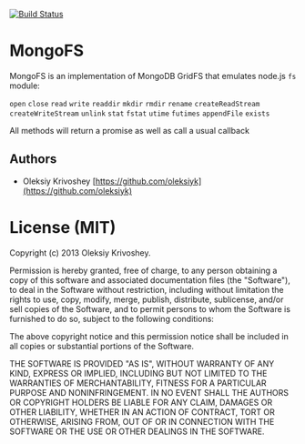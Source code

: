 [![Build Status](https://travis-ci.org/oleksiyk/mongofs.png)](https://travis-ci.org/oleksiyk/mongofs)

# MongoFS

MongoFS is an implementation of MongoDB GridFS that emulates node.js `fs` module:

`open`
`close`
`read`
`write`
`readdir`
`mkdir`
`rmdir`
`rename`
`createReadStream`
`createWriteStream`
`unlink`
`stat`
`fstat`
`utime`
`futimes`
`appendFile`
`exists`

All methods will return a promise as well as call a usual callback

## Authors

* Oleksiy Krivoshey [https://github.com/oleksiyk](https://github.com/oleksiyk)

# License (MIT)

Copyright (c) 2013 Oleksiy Krivoshey.

Permission is hereby granted, free of charge, to any person
obtaining a copy of this software and associated documentation
files (the "Software"), to deal in the Software without
restriction, including without limitation the rights to use,
copy, modify, merge, publish, distribute, sublicense, and/or sell
copies of the Software, and to permit persons to whom the
Software is furnished to do so, subject to the following
conditions:

The above copyright notice and this permission notice shall be
included in all copies or substantial portions of the Software.

THE SOFTWARE IS PROVIDED "AS IS", WITHOUT WARRANTY OF ANY KIND,
EXPRESS OR IMPLIED, INCLUDING BUT NOT LIMITED TO THE WARRANTIES
OF MERCHANTABILITY, FITNESS FOR A PARTICULAR PURPOSE AND
NONINFRINGEMENT. IN NO EVENT SHALL THE AUTHORS OR COPYRIGHT
HOLDERS BE LIABLE FOR ANY CLAIM, DAMAGES OR OTHER LIABILITY,
WHETHER IN AN ACTION OF CONTRACT, TORT OR OTHERWISE, ARISING
FROM, OUT OF OR IN CONNECTION WITH THE SOFTWARE OR THE USE OR
OTHER DEALINGS IN THE SOFTWARE.

